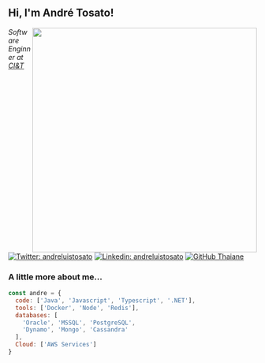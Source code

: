<h2> Hi, I'm André Tosato!</h2>
<img align='right' src="https://media.giphy.com/media/qgQUggAC3Pfv687qPC/giphy.gif" width="455">
<p><em>Software Enginner at <a href="[https://ciandt.com/)">CI&T</a>
</em></p>

[![Twitter: andreluistosato](https://img.shields.io/twitter/follow/andreluistosato?style=social)](https://twitter.com/andreluistosato)
[![Linkedin: andreluistosato](https://img.shields.io/badge/-andreluistosato-blue?style=flat-square&logo=Linkedin&logoColor=white&link=https://www.linkedin.com/in/andreluistosato/)](https://www.linkedin.com/in/andreluistosato/)
[![GitHub Thaiane](https://img.shields.io/github/followers/andreluistosato?label=follow&style=social)](https://github.com/andreluistosato)


### A little more about me...  

```javascript
const andre = {
  code: ['Java', 'Javascript', 'Typescript', '.NET'],
  tools: ['Docker', 'Node', 'Redis'],
  databases: [
    'Oracle', 'MSSQL', 'PostgreSQL', 
    'Dynamo', 'Mongo', 'Cassandra'
  ],
  Cloud: ['AWS Services']
}
```
